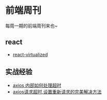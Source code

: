 # 前端周刊
每周一期的前端周刊来也~

## react

* [react-virtualized](https://github.com/bvaughn/react-virtualized)

## 实战经验

* [axios 内部如何处理超时](https://github.com/axios/axios/blob/26b06391f831ef98606ec0ed406d2be1742e9850/lib/adapters/xhr.js#L95-L101)
* [axios请求超时,设置重新请求的完美解决方法](https://github.com/ssttm169/use-axios-well)
